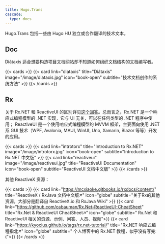 ```yaml
---
title: Hugo.Trans
cascade:
  type: docs
---
```


Hugo.Trans 包括一些由 Hugo HU 独立或合作翻译的技术文本。

## Doc

Diátaxis 适合想要构造项目文档网站却不知道如何组织文档结构的文档编写者。

{{< cards >}}
  {{< card link="diataxis" title="Diátaxis"
  image="/image/diataxis.jpg"
  icon="book-open" subtitle="技术文档创作的系统方法" >}}
{{< /cards >}}

## Rx

关于 Rx.NET 和 ReactiveUI 的区别详见[这个回答](https://stackoverflow.com/questions/34727584/reactiveui-rxui-vs-reactive-extensions)。总而言之，Rx.NET 是一个响应式编程模型的 .NET 实现，它与 UI 无关，可以在任何类型的 .NET 程序中使用； ReactiveUI 是一个使用响应式编程模型的 MVVM 框架，主要面向使用 .NET 系 GUI 技术（WPF, Avalonia, MAUI, WinUI, Uno, Xamarin, Blazor 等等）开发的应用。

{{< cards >}}
  {{< card link="introtorx" title="Introduction to Rx.NET"
  image="/image/introtorx.jpg"
  icon="book-open" subtitle="Introduction to Rx.NET 中文版" >}}
  {{< card link="reactiveui" 
  image="/image/reactiveui.jpg" 
  title="ReactiveUI Documentation" icon="book-open" 
  subtitle="ReactiveUI 文档中文版" >}}
{{< /cards >}}

其他 ReactiveX 资源：

{{< cards >}}
  {{< card link="https://mcxiaoke.gitbooks.io/rxdocs/content/"
  title="ReactiveX / RxJava 文档中文版↗️" icon="globe"
  subtitle="关于Rx的其他资源，大部分是翻译自 ReactiveX.io 和 RxJava Wiki" >}}
  {{< card link="https://github.com/cabauman/Rx.Net-ReactiveUI-CheatSheet"
  title="Rx.Net & ReactiveUI CheatSheet↗️" icon="globe"
  subtitle=" Rx.Net 和 ReactiveUI 相关的资源、示例、问答、人员、视频">}}
  {{< card link="https://kyocius.github.io/tags/rx.net-tutorial/"
  title="Rx.NET 响应式编程指北↗️" icon="globe"
  subtitle=" 个人博客中的 Rx.NET 教程，似乎没有写完:(">}}
{{< /cards >}}
